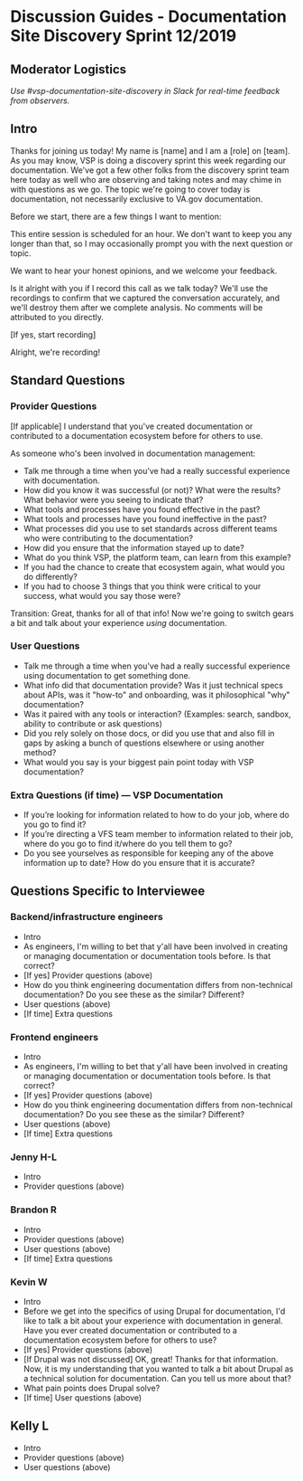 # Discussion Guides - Documentation Site Discovery Sprint 12/2019

## Moderator Logistics
_Use #vsp-documentation-site-discovery in Slack for real-time feedback from observers._

## Intro
Thanks for joining us today! My name is [name] and I am a [role] on [team]. As you may know, VSP is doing a discovery sprint this week regarding our documentation. We've got a few other folks from the discovery sprint team here today as well who are observing and taking notes and may chime in with questions as we go. The topic we're going to cover today is documentation, not necessarily exclusive to VA.gov documentation.

Before we start, there are a few things I want to mention: 

This entire session is scheduled for an hour. We don't want to keep you any longer than that, so I may occasionally prompt you with the next question or topic. 

We want to hear your honest opinions, and we welcome your feedback. 

Is it alright with you if I record this call as we talk today? We'll use the recordings to confirm that we captured the conversation accurately, and we'll destroy them after we complete analysis. No comments will be attributed to you directly. 

[If yes, start recording]

Alright, we're recording!

## Standard Questions 

### Provider Questions 
[If applicable] I understand that you've created documentation or contributed to a documentation ecosystem before for others to use. 

As someone who's been involved in documentation management: 
- Talk me through a time when you’ve had a really successful experience with documentation.
- How did you know it was successful (or not)? What were the results? What behavior were you seeing to indicate that?
- What tools and processes have you found effective in the past?
- What tools and processes have you found ineffective in the past? 
- What processes did you use to set standards across different teams who were contributing to the documentation?
- How did you ensure that the information stayed up to date? 
- What do you think VSP, the platform team, can learn from this example? 
- If you had the chance to create that ecosystem again, what would you do differently?
- If you had to choose 3 things that you think were critical to your success, what would you say those were?

Transition: Great, thanks for all of that info! Now we're going to switch gears a bit and talk about your experience _using_ documentation.

### User Questions
- Talk me through a time when you've had a really successful experience using documentation to get something done.
- What info did that documentation provide? Was it just technical specs about APIs, was it "how-to" and onboarding, was it philosophical "why" documentation? 
- Was it paired with any tools or interaction? (Examples: search, sandbox, ability to contribute or ask questions)
- Did you rely solely on those docs, or did you use that and also fill in gaps by asking a bunch of questions elsewhere or using another method?
- What would you say is your biggest pain point today with VSP documentation?

### Extra Questions (if time) — VSP Documentation
- If you’re looking for information related to how to do your job, where do you go to find it?
- If you’re directing a VFS team member to information related to their job, where do you go to find it/where do you tell them to go?
- Do you see yourselves as responsible for keeping any of the above information up to date? How do you ensure that it is accurate?

## Questions Specific to Interviewee

### Backend/infrastructure engineers
- Intro
- As engineers, I'm willing to bet that y'all have been involved in creating or managing documentation or documentation tools before. Is that correct? 
- [If yes] Provider questions (above)
- How do you think engineering documentation differs from non-technical documentation? Do you see these as the similar? Different?
- User questions (above)
- [If time] Extra questions

### Frontend engineers
- Intro
- As engineers, I'm willing to bet that y'all have been involved in creating or managing documentation or documentation tools before. Is that correct? 
- [If yes] Provider questions (above)
- How do you think engineering documentation differs from non-technical documentation? Do you see these as the similar? Different?
- User questions (above)
- [If time] Extra questions

### Jenny H-L
- Intro
- Provider questions (above) 

### Brandon R
- Intro
- Provider questions (above)
- User questions (above)
- [If time] Extra questions

### Kevin W
- Intro
- Before we get into the specifics of using Drupal for documentation, I'd like to talk a bit about your experience with documentation in general. Have you ever created documentation or contributed to a documentation ecosystem before for others to use?
- [If yes] Provider questions (above)
- [If Drupal was not discussed] OK, great! Thanks for that information. Now, it is my understanding that you wanted to talk a bit about Drupal as a technical solution for documentation. Can you tell us more about that? 
- What pain points does Drupal solve? 
- [If time] User questions (above)

## Kelly L
- Intro
- Provider questions (above)
- User questions (above)
